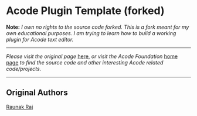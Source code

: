 # Acode Plugin Template (forked)
**Note:** *I own no rights to the source code forked. This is a fork meant for my own educational purposes. I am trying to learn how to build a working plugin for Acode text editor.*

----

*Please visit the original page* [here](https://github.com/Acode-Foundation/acode-plugin), *or visit the Acode Foundation* [home page](https://github.com/Acode-Foundation) *to find the source code and other interesting Acode related code/projects.*

----

## Original Authors
[Raunak Raj](https://github.com/bajrangCoder)
